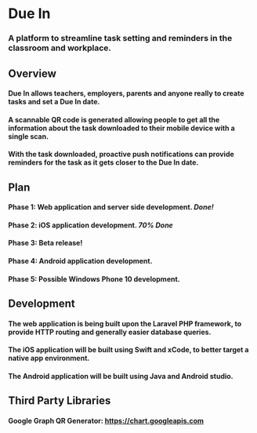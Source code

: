 # Due In
### A platform to streamline task setting and reminders in the classroom and workplace.
## Overview
#### Due In allows teachers, employers, parents and anyone really to create tasks and set a Due In date.
#### A scannable QR code is generated allowing people to get all the information about the task downloaded to their mobile device with a single scan.
#### With the task downloaded, proactive push notifications can provide reminders for the task as it gets closer to the Due In date.
## Plan
#### Phase 1: Web application and server side development. *Done!*
#### Phase 2: iOS application development. *70% Done*
#### Phase 3: Beta release!
#### Phase 4: Android application development.
#### Phase 5: Possible Windows Phone 10 development.
## Development
#### The web application is being built upon the Laravel PHP framework, to provide HTTP routing and generally easier database queries.
#### The iOS application will be built using Swift and xCode, to better target a native app environment.
#### The Android application will be built using Java and Android studio.
## Third Party Libraries
#### Google Graph QR Generator: https://chart.googleapis.com
